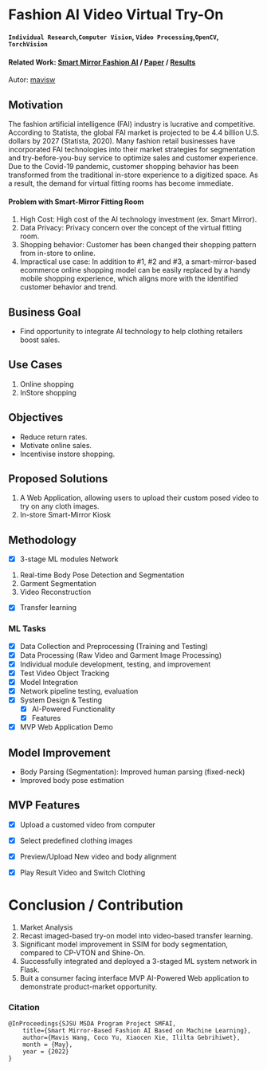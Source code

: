# Fashion AI Video Virtual Try-On
<b>`Individual Research`,`Computer Vision`, `Video Processing`,`OpenCV`, `TorchVision` </b>

#### Related Work: [Smart Mirror Fashion AI](https://github.com/SJSUMS/SMART-MIRROR-FASHION-AI_SMFAI) / [Paper](https://drive.google.com/file/d/1AnocCvgEmQP2fdZu_HuTD_Mg2Pc4YmuU/view) / [Results](https://github.com/SJSUMS/SMART-MIRROR-FASHION-AI_SMFAI/blob/main/SMFAI_Results.pdf)

Autor: [mavisw](https://github.com/mavisw)

## Motivation
<p>The fashion artificial intelligence (FAI) industry is lucrative and competitive. According to
Statista, the global FAI market is projected to be 4.4 billion U.S. dollars by 2027 (Statista, 2020). Many
fashion retail businesses have incorporated FAI technologies into their market strategies for segmentation
and try-before-you-buy service to optimize sales and customer experience. Due to the Covid-19
pandemic, customer shopping behavior has been transformed from the traditional in-store experience to a
digitized space. As a result, the demand for virtual fitting rooms has become immediate.</p>


#### Problem with Smart-Mirror Fitting Room
1. High Cost: High cost of the AI technology investment (ex. Smart Mirror).
2. Data Privacy: Privacy concern over the concept of the virtual fitting room.
4. Shopping behavior: Customer has been changed their shopping pattern from in-store to online.
3. Impractical use case: In addition to #1, #2 and #3, a smart-mirror-based ecommerce online shopping model can be easily replaced by a handy mobile shopping experience, which aligns more with the identified customer behavior and trend.

## Business Goal
- Find opportunity to integrate AI technology to help clothing retailers boost sales.

## Use Cases
1. Online shopping
2. InStore shopping

## Objectives
- Reduce return rates.
- Motivate online sales.
- Incentivise instore shopping.

## Proposed Solutions
1. A Web Application, allowing users to upload their custom posed video to try on any cloth images.
2. In-store Smart-Mirror Kiosk


## Methodology
- [x] 3-stage ML modules Network
1. Real-time Body Pose Detection and Segmentation
2. Garment Segmentation
3. Video Reconstruction
- [x] Transfer learning

### ML Tasks
- [x] Data Collection and Preprocessing (Training and Testing)
- [x] Data Processing (Raw Video and Garment Image Processing)
- [x] Individual module development, testing, and improvement
- [x] Test Video Object Tracking
- [x] Model Integration
- [x] Network pipeline testing, evaluation
- [x] System Design & Testing
    - [x] AI-Powered Functionality
    - [x] Features
- [x] MVP Web Application Demo

## Model Improvement
- Body Parsing (Segmentation): Improved human parsing (fixed-neck)
- Improved body pose estimation <br>

## MVP Features
- [x] Upload a customed video from computer
- [x] Select predefined clothing images
- [x] Preview/Upload New video and body alignment
- [x] Play Result Video and Switch Clothing


# Conclusion / Contribution
1. Market Analysis
2. Recast imaged-based try-on model into video-based transfer learning.
3. Significant model improvement in SSIM for body segmentation, compared to CP-VTON and Shine-On.
4. Successfully integrated and deployed a 3-staged ML system network in Flask.
5. Buit a consumer facing interface MVP AI-Powered Web application to demonstrate product-market opportunity.


### Citation
	@InProceedings{SJSU MSDA Program Project SMFAI,
		title={Smart Mirror-Based Fashion AI Based on Machine Learning},
		author={Mavis Wang, Coco Yu, Xiaocen Xie, Ililta Gebrihiwet},
		month = {May},
		year = {2022}
	}
